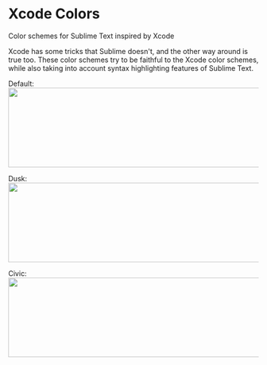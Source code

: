 # Xcode Colors
Color schemes for Sublime Text inspired by Xcode

Xcode has some tricks that Sublime doesn't, and the other way around is true too. These color schemes try to be faithful to the Xcode color schemes, while also taking into account syntax highlighting features of Sublime Text.

Default:  
<img src="https://raw.githubusercontent.com/braver/XcodeColors/master/images/Default.png" width="530" height="160">

Dusk:  
<img src="https://raw.githubusercontent.com/braver/XcodeColors/master/images/Dusk.png" width="530" height="160">

Civic:  
<img src="https://raw.githubusercontent.com/braver/XcodeColors/master/images/Civic.png" width="530" height="160">
